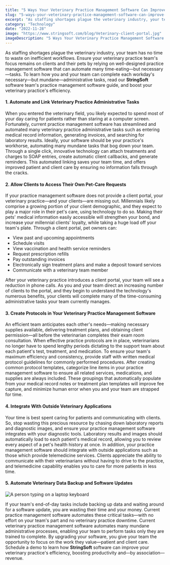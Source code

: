 ```yaml
---
title: "5 Ways Your Veterinary Practice Management Software Can Improve Efficiency"
slug: "5-ways-your-veterinary-practice-management-software-can-improve-efficiency"
excerpt: "As staffing shortages plague the veterinary industry, your team has no time to waste on inefficient workflows. Ensure your veterinary practice team's focus remains on clients and their pets by rely…"
category: "Technology"
date: "2022-11-28"
image: "https://www.stringsoft.com/blog/Veterinary-client-portal.jpg"
imageDescription: "5 Ways Your Veterinary Practice Management Software Can Improve Efficiency"
---
```

As staffing shortages plague the veterinary industry, your team has no time to waste on inefficient workflows. Ensure your veterinary practice team's focus remains on clients and their pets by relying on well-designed practice management software that can automate many time-eating—but necessary—tasks. To learn how you and your team can complete each workday's necessary—but mundane—administrative tasks, read our **StringSoft** software team's practice management software guide, and boost your veterinary practice's efficiency.

#### 1. Automate and Link Veterinary Practice Administrative Tasks

When you entered the veterinary field, you likely expected to spend most of your day caring for patients rather than staring at a computer screen. Fortunately, current practice management software has streamlined and automated many veterinary practice administrative tasks such as entering medical record information, generating invoices, and searching for laboratory results. Ideally, your software should be your practice's workhorse, automating many mundane tasks that bog down your team. Through a single click, innovative technology can attach treatments and charges to SOAP entries, create automatic client callbacks, and generate reminders. This automated linking saves your team time, and offers improved patient and client care by ensuring no information falls through the cracks.

#### 2. Allow Clients to Access Their Own Pet-Care Requests

If your practice management software does not provide a client portal, your veterinary practice—and your clients—are missing out. Millennials likely comprise a growing portion of your client demographic, and they expect to play a major role in their pet's care, using technology to do so. Making their pets' medical information easily accessible will strengthen your bond, and increase your millennial clients' loyalty, while taking a huge load off your team's plate. Through a client portal, pet owners can:

- View past and upcoming appointments
- Schedule visits
- View vaccination and health service reminders
- Request prescription refills
- Pay outstanding invoices
- Electronically sign treatment plans and make a deposit toward services
- Communicate with a veterinary team member

After your veterinary practice introduces a client portal, your team will see a reduction in phone calls. As you and your team direct an increasing number of clients to the portal, and they begin to understand the technology's numerous benefits, your clients will complete many of the time-consuming administrative tasks your team currently manages.

#### 3. Create Protocols in Your Veterinary Practice Management Software

An efficient team anticipates each other's needs—making necessary supplies available, delivering treatment plans, and obtaining client permission—all before the veterinarian completes their exam room consultation. When effective practice protocols are in place, veterinarians no longer have to spend lengthy periods dictating to the support team about each patient's test, treatment, and medication. To ensure your team's maximum efficiency and consistency, provide staff with written medical protocol guidelines for commonly performed procedures. After creating common protocol templates, categorize line items in your practice management software to ensure all related services, medications, and supplies are always included. These groupings that automatically populate from your medical record notes or treatment plan templates will improve fee capture, and minimize human error when you and your team are strapped for time.

#### 4. Integrate With Outside Veterinary Applications

Your time is best spent caring for patients and communicating with clients. So, stop wasting this precious resource by chasing down laboratory reports and diagnostic images, and ensure your practice management software integrates with your diagnostic tools. Laboratory results and images should automatically load to each patient's medical record, allowing you to review every aspect of a pet's health history at once. In addition, your practice management software should integrate with outside applications such as those which provide telemedicine services. Clients appreciate the ability to communicate with their veterinarians without having to drive to the practice, and telemedicine capability enables you to care for more patients in less time.

#### 5. Automate Veterinary Data Backup and Software Updates

![A person typing on a laptop keyboard](https://www.stringsoft.com/blog/Automate-veterinary-data-backup-and-software-updates.jpg)

If your team's end-of-day tasks include backing up data and waiting around for a software update, you are wasting their time and your money. Current practice management software automates these critical tasks—with no effort on your team's part and no veterinary practice downtime. Current veterinary practice management software automates many mundane administrative processes, enabling your team to perform tasks only they are trained to complete. By upgrading your software, you give your team the opportunity to focus on the work they value—patient and client care. Schedule a demo to learn how **StringSoft** software can improve your veterinary practice's efficiency, boosting productivity and—by association—revenue.